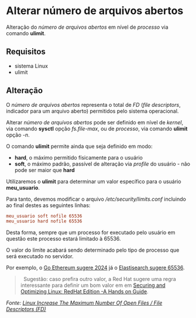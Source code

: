 # Alterar número de arquivos abertos

Alteração do _número de arquivos abertos_ em nível de _processo_ via comando **ulimit**.

## Requisitos

+ sistema Linux
+ ulimit

## Alteração

O _número de arquivos abertos_ representa o total de _FD_ (_file descriptors_, indicador para um arquivo aberto) permitidos pelo sistema operacional.

Alterar _número de arquivos abertos_ pode ser definido em nível de _kernel_, via comando **sysctl** opção _fs.file-max_, ou de _processo_, via comando **ulimit** opção _-n_.

O comando **ulimit** permite ainda que seja definido em modo:

+ **hard**, o máximo permitido físicamente para o usuário
+ **soft**, o máximo padrão, passível de alteração via _profile_ do usuário - não pode ser maior que **hard**

Utilizaremos o **ulimit** para determinar um valor específico para o usuário **meu\_usuario**.

Para tanto, devemos modificar o arquivo _/etc/security/limits.conf_ incluindo ao final destes as seguintes linhas:

```ini
meu_usuario soft nofile 65536
meu_usuario hard nofile 65536
```

Desta forma, sempre que um processo for executado pelo usuário em questão este processo estará limitado à 65536.

O valor do limite acabará sendo determinado pelo tipo de processo que será executado no servidor.

Por exemplo, o [Go Ethereum sugere 2024](https://github.com/ethereum/go-ethereum/blob/master/cmd/utils/flags.go#L733) já o [Elastisearch sugere 65536](https://www.elastic.co/guide/en/elasticsearch/reference/current/setting-system-settings.html#limits.conf).

> &nbsp;
> Sugestão: caso prefira outro valor, a Red Hat sugere uma regra interessante para definir um bom valor em em [Securing and Optimizing Linux: RedHat Edition -A Hands on Guide](http://www.faqs.org/docs/securing/chap6sec72.html).
> &nbsp;

_Fonte: [Linux Increase The Maximum Number Of Open Files / File Descriptors (FD)](https://www.cyberciti.biz/faq/linux-increase-the-maximum-number-of-open-files/)_
